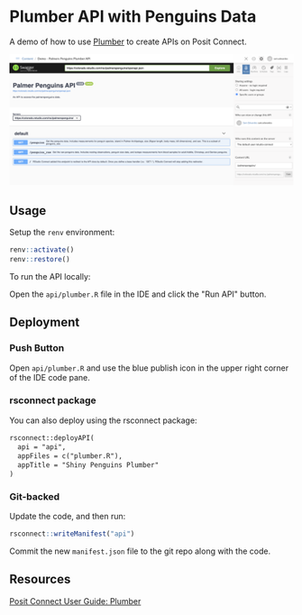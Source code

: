 # Plumber API with Penguins Data

A demo of how to use [Plumber](https://www.rplumber.io/index.html) to create APIs on Posit Connect.

![screenshot of Plumber API docs](screenshot.png)

## Usage

Setup the `renv` environment:

```r
renv::activate()
renv::restore()
```

To run the API locally:

Open the `api/plumber.R` file in the IDE and click the "Run API" button.

## Deployment

### Push Button

Open `api/plumber.R` and use the blue publish icon in the upper right corner of the IDE code pane.

### rsconnect package

You can also deploy using the rsconnect package:

```
rsconnect::deployAPI(
  api = "api",
  appFiles = c("plumber.R"),
  appTitle = "Shiny Penguins Plumber"
)
```

### Git-backed

Update the code, and then run:

```r
rsconnect::writeManifest("api")
```

Commit the new `manifest.json` file to the git repo along with the code.

## Resources

[Posit Connect User Guide: Plumber](https://docs.posit.co/connect/user/plumber/)